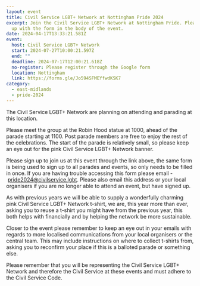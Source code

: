 ```yaml
---
layout: event
title: Civil Service LGBT+ Network at Nottingham Pride 2024
excerpt: Join the Civil Service LGBT+ Network at Nottingham Pride. Please sign
  up with the form in the body of the event.
date: 2024-04-17T13:33:21.581Z
event:
  host: Civil Service LGBT+ Network
  start: 2024-07-27T10:00:21.597Z
  end: ""
  deadline: 2024-07-17T12:00:21.618Z
  no-register: Please register through the Google form
  location: Nottingham
  link: https://forms.gle/Jo594SFMEYfwdKSK7
category:
  - east-midlands
  - pride-2024
---
```

The Civil Service LGBT+ Network are planning on attending and parading at this location.

P﻿lease meet the group at the Robin Hood statue at 1000, ahead of the parade starting at 1100. Post parade members are free to enjoy the rest of the celebrations. The start of the parade is relatively small, so please keep an eye out for the pink Civil Service LGBT+ Network banner.

Please sign up to join us at this event through the link above, the same form is being used to sign up to all parades and events, so only needs to be filled in once. If you are having trouble accessing this form please email - [pride2024@civilservice.lgbt](mailto:pride2024@civilservice.lgbt). Please also email this address or your local organisers if you are no longer able to attend an event, but have signed up.

As with previous years we will be able to supply a wonderfully charming pink Civil Service LGBT+ Network t-shirt, we are, this year more than ever, asking you to reuse a t-shirt you might have from the previous year, this both helps with financially and by helping the network be more sustainable.

Closer to the event please remember to keep an eye out in your emails with regards to more localised communications from your local organisers or the central team. This may include instructions on where to collect t-shirts from, asking you to reconfirm your place if this is a balloted parade or something else.

Please remember that you will be representing the Civil Service LGBT+ Network and therefore the Civil Service at these events and must adhere to the Civil Service Code.